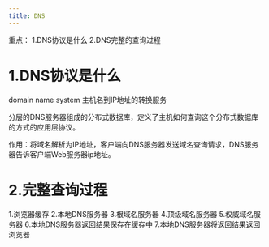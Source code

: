 ```yaml
---
title: DNS
---
```

重点：
1.DNS协议是什么
2.DNS完整的查询过程

# 1.DNS协议是什么
domain name system
主机名到IP地址的转换服务

分层的DNS服务器组成的分布式数据库，定义了主机如何查询这个分布式数据库的方式的应用层协议。

作用：将域名解析为IP地址，客户端向DNS服务器发送域名查询请求，DNS服务器告诉客户端Web服务器ip地址。

# 2.完整查询过程
1.浏览器缓存
2.本地DNS服务器
3.根域名服务器
4.顶级域名服务器
5.权威域名服务器
6.本地DNS服务器返回结果保存在缓存中
7.本地DNS服务器将返回结果返回浏览器